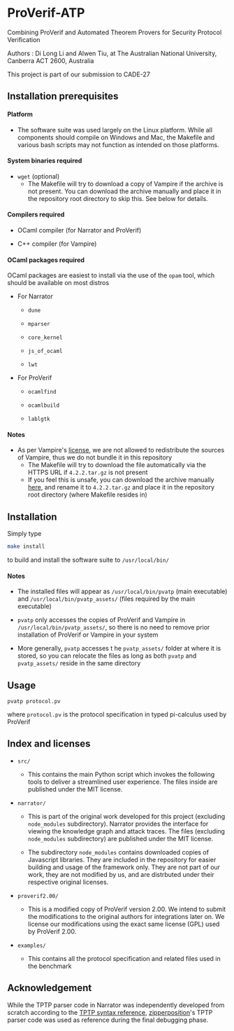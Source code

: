 # ProVerif-ATP

Combining ProVerif and Automated Theorem Provers for Security Protocol Verification

Authors : Di Long Li and Alwen Tiu, at The Australian National University, Canberra ACT 2600, Australia

This project is part of our submission to CADE-27

## Installation prerequisites

#### Platform

- The software suite was used largely on the Linux platform. While all components should compile on Windows and Mac, the Makefile and various bash scripts may not function as intended on those platforms.

#### System binaries required

- `wget` (optional)
  - The Makefile will try to download a copy of Vampire if the archive is not present. You can download the archive manually and place it in the repository root directory to skip this. See below for details.

#### Compilers required

- OCaml compiler (for Narrator and ProVerif)

- C++ compiler (for Vampire)

#### OCaml packages required

OCaml packages are easiest to install via the use of the `opam` tool, which should be available on most distros

- For Narrator

  - `dune`

  - `mparser`

  - `core_kernel`

  - `js_of_ocaml`

  - `lwt`

- For ProVerif

  - `ocamlfind`

  - `ocamlbuild`

  - `lablgtk`

#### Notes

- As per Vampire's [license](https://vprover.github.io/licence.html), we are not allowed to redistribute the sources of Vampire, thus we do not bundle it in this repository
  - The Makefile will try to download the file automatically via the HTTPS URL if `4.2.2.tar.gz` is not present
  - If you feel this is unsafe, you can download the archive manually [here](https://github.com/vprover/vampire/releases/tag/4.2.2), and rename it to `4.2.2.tar.gz` and place it in the repository root directory (where Makefile resides in)

## Installation

Simply type

```bash
make install
```

to build and install the software suite to `/usr/local/bin/`

#### Notes

- The installed files will appear as `/usr/local/bin/pvatp` (main executable) and `/usr/local/bin/pvatp_assets/` (files required by the main executable)

- `pvatp` only accesses the copies of ProVerif and Vampire in `/usr/local/bin/pvatp_assets/`, so there is no need to remove prior installation of ProVerif or Vampire in your system

- More generally, `pvatp` accesses t he `pvatp_assets/` folder at where it is stored, so you can relocate the files as long as both `pvatp` and `pvatp_assets/` reside in the same directory

## Usage

`pvatp protocol.pv`

where `protocol.pv` is the protocol specification in typed pi-calculus used by ProVerif

## Index and licenses

- `src/`

  - This contains the main Python script which invokes the following tools to deliver a streamlined user experience. The files inside are published under the MIT license.

- `narrator/`

  - This is part of the original work developed for this project (excluding `node_modules` subdirectory). Narrator provides the interface for viewing the knowledge graph and attack traces. The files (excluding `node_modules` subdirectory) are published under the MIT license.

  - The subdirectory `node_modules` contains downloaded copies of Javascript libraries. They are included in the repository for easier building and usage of the framework only. They are not part of our work, they are not modified by us, and are distrbuted under their respective original licenses.

- `proverif2.00/`

  - This is a modified copy of ProVerif version 2.00. We intend to submit the modifications to the original authors for integrations later on. We license our modifications using the exact same license (GPL) used by ProVerif 2.00.
- `examples/`
  - This contains all the protocol specification and related files used in the benchmark

## Acknowledgement

While the TPTP parser code in Narrator was independently developed from scratch according to the [TPTP syntax reference](http://tptp.cs.miami.edu/~tptp/TPTP/SyntaxBNF.html), [zipperposition](https://github.com/c-cube/zipperposition)'s TPTP parser code was used as reference during the final debugging phase.
